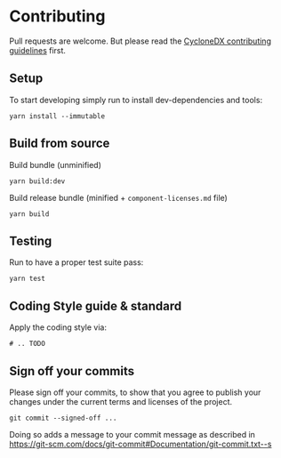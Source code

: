 # Contributing

Pull requests are welcome.
But please read the
[CycloneDX contributing guidelines](https://github.com/CycloneDX/.github/blob/master/CONTRIBUTING.md)
first.

## Setup

To start developing simply run to install dev-dependencies and tools:

```shell
yarn install --immutable
```

## Build from source

Build bundle (unminified)

```shell
yarn build:dev
```

Build release bundle (minified + `component-licenses.md` file)

```shell
yarn build
```

## Testing

Run to have a proper test suite pass:

```shell
yarn test
```

## Coding Style guide & standard

Apply the coding style via:

```shell
# .. TODO
```

## Sign off your commits

Please sign off your commits,
to show that you agree to publish your changes under the current terms and licenses of the project.

```shell
git commit --signed-off ...
```

Doing so adds a message to your commit message as described in https://git-scm.com/docs/git-commit#Documentation/git-commit.txt--s
